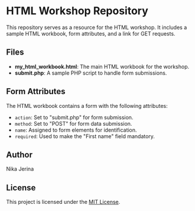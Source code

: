 # HTML Workshop Repository

This repository serves as a resource for the HTML workshop. It includes a sample HTML workbook, form attributes, and a link for GET requests.

## Files

- **my_html_workbook.html**: The main HTML workbook for the workshop.
- **submit.php**: A sample PHP script to handle form submissions.

## Form Attributes

The HTML workbook contains a form with the following attributes:
- `action`: Set to "submit.php" for form submission.
- `method`: Set to "POST" for form data submission.
- `name`: Assigned to form elements for identification.
- `required`: Used to make the "First name" field mandatory.

## Author

Nika Jerina

## License

This project is licensed under the [MIT License](LICENSE.md).

